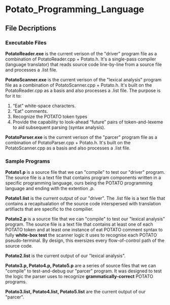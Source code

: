 # Potato_Programming_Language

## File Decriptions
### Executable Files
**PotatoReader.exe** is the current verison of the "driver" program file as a combination of PotatoReader.cpp + Potato.h. It's a single-pass compiler (language translator) that reads source code line-by-line from a source file and processes a .list file. 

**PotatoScanner.exe** is the current verison of the "lexical analysis" program file as a combination of PotatoScanner.cpp + Potato.h. It's built on the PotatoReader.cpp as a basis and also processes a .list file. The purpose is for it to:
1. “Eat” white-space characters.
2. “Eat” comments. 
3. Recognize the POTATO token types
4. Provide the capability to look-ahead “future” pairs of token-and-lexeme to aid subsequent parsing (syntax analysis).

**PotatoParser.exe** is the current verison of the "parcer" program file as a combination of PotatoParser.cpp + Potato.h. It's built on the PotatoScanner.cpp as a basis and also processes a .list file.

### Sample Programs

**Potato1.p** is a source file that we can "compile" to test our "driver" program. The source file is a text file that contains program components written in a specific programming language, ours being the POTATO programming language and ending with the extention _.p_.

**Potato1.list** is the current output of our "driver". The .list file is a text file that contains a recapitualation of the source code interspersed with translation artifiacts that are specific to the compilier.

**Potato2.p** is a source file that we can "compile" to test our "lexical analysis" program. The source file is a text file that contains at least one of each POTATO token and at least one instance of eat POTATO comment syntax to fully **white-box test** the scanner logic it uses to recognise each POTATO pseudo-terminal. By design, this exersizes every flow-of-control path of the source code.

**Potato2.list** is the current output of our "lexical analysis". 

**Potato3.p, Potato4.p, Potato5.p** are a series of source files that we can "compile" to test-and-debug our "parcer" program. It was designed to test the logic the parser uses to recognize **grammatically-correct** POTATO programs.

**Potato3.list, Potato4.list, Potato5.list** are the current output of our "parcer". 
